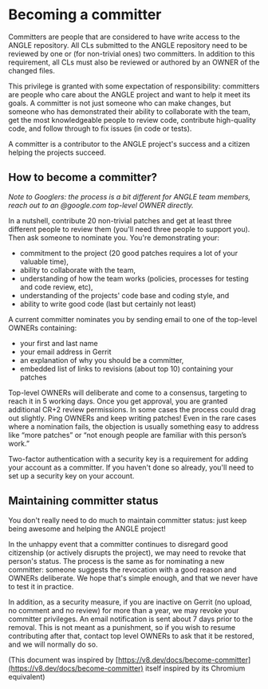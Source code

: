 # Becoming a committer

Committers are people that are considered to have write access to the ANGLE repository.
All CLs submitted to the ANGLE repository need to be reviewed by one or (for non-trivial ones) two committers.
In addition to this requirement, all CLs must also be reviewed or authored by an OWNER of the changed files.

This privilege is granted with some expectation of responsibility: committers are people who care about the ANGLE project and want to help it meet its goals.
A committer is not just someone who can make changes, but someone who has demonstrated their ability to collaborate with the team, get the most knowledgeable people to review code, contribute high-quality code, and follow through to fix issues (in code or tests).

A committer is a contributor to the ANGLE project's success and a citizen helping the projects succeed.

## How to become a committer?

_Note to Googlers: the process is a bit different for ANGLE team members, reach out to an @google.com top-level OWNER directly._

In a nutshell, contribute 20 non-trivial patches and get at least three different people to review them (you'll need three people to support you).
Then ask someone to nominate you.
You're demonstrating your:

*   commitment to the project (20 good patches requires a lot of your valuable time),
*   ability to collaborate with the team,
*   understanding of how the team works (policies, processes for testing and code review, etc),
*   understanding of the projects' code base and coding style, and
*   ability to write good code (last but certainly not least)

A current committer nominates you by sending email to one of the top-level OWNERs containing:

*   your first and last name
*   your email address in Gerrit
*   an explanation of why you should be a committer,
*   embedded list of links to revisions (about top 10) containing your patches

Top-level OWNERs will deliberate and come to a consensus, targeting to reach it in 5 working days.
Once you get approval, you are granted additional CR+2 review permissions.
In some cases the process could drag out slightly.
Ping OWNERs and keep writing patches!
Even in the rare cases where a nomination fails, the objection is usually something easy to address like “more patches” or “not enough people are familiar with this person’s work.”

Two-factor authentication with a security key is a requirement for adding your account as a committer. If you haven't done so already, you'll need to set up a security key on your account.

## Maintaining committer status

You don't really need to do much to maintain committer status: just keep being awesome and helping the ANGLE project!

In the unhappy event that a committer continues to disregard good citizenship (or actively disrupts the project), we may need to revoke that person's status.
The process is the same as for nominating a new committer: someone suggests the revocation with a good reason and OWNERs deliberate.
We hope that's simple enough, and that we never have to test it in practice.

In addition, as a security measure, if you are inactive on Gerrit (no upload, no comment and no review) for more than a year, we may revoke your committer privileges.
An email notification is sent about 7 days prior to the removal.
This is not meant as a punishment, so if you wish to resume contributing after that, contact top level OWNERs to ask that it be restored, and we will normally do so.

(This document was inspired by [https://v8.dev/docs/become-committer](https://v8.dev/docs/become-committer) itself inspired by its Chromium equivalent)


